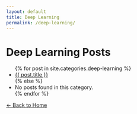 ```yaml
---
layout: default
title: Deep Learning
permalink: /deep-learning/
---
```


# Deep Learning Posts

<ul>
  {% for post in site.categories.deep-learning %}
    <li><a href="{{ post.url | relative_url }}">{{ post.title }}</a></li>
  {% else %}
    <li>No posts found in this category.</li>
  {% endfor %}
</ul>

<p><a href="{{ '/' | relative_url }}">← Back to Home</a></p>

